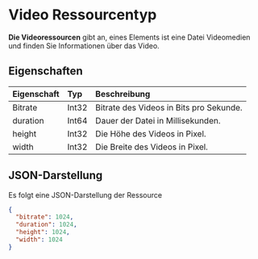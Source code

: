 # <a name="video-resource-type"></a>Video Ressourcentyp

**Die Videoressourcen** gibt an, eines Elements ist eine Datei Videomedien und finden Sie Informationen über das Video.

## <a name="properties"></a>Eigenschaften

| Eigenschaft | Typ  | Beschreibung                               |
|:---------|:------|:------------------------------------------|
| Bitrate  | Int32 | Bitrate des Videos in Bits pro Sekunde. |
| duration | Int64 | Dauer der Datei in Millisekunden.     |
| height   | Int32 | Die Höhe des Videos in Pixel.           |
| width    | Int32 | Die Breite des Videos in Pixel.            |



## <a name="json-representation"></a>JSON-Darstellung

Es folgt eine JSON-Darstellung der Ressource

<!-- {
  "blockType": "resource",
  "optionalProperties": [

  ],
  "@odata.type": "microsoft.graph.video"
}-->

```json
{
  "bitrate": 1024,
  "duration": 1024,
  "height": 1024,
  "width": 1024
}

```

<!-- uuid: 8fcb5dbc-d5aa-4681-8e31-b001d5168d79
2015-10-25 14:57:30 UTC -->
<!-- {
  "type": "#page.annotation",
  "description": "video resource",
  "keywords": "",
  "section": "documentation",
  "tocPath": ""
}-->
